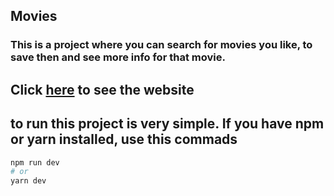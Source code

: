 ## Movies

### This is a project where you can search for movies you like, to save then and see more info for that movie.

## Click <a href="https://movies-umber.vercel.app/" target="_blak">here<a/> to see the website 

## to run this project is very simple. If you have npm or yarn installed, use this commads
```bash
npm run dev
# or
yarn dev
```
